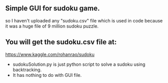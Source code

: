 ## Simple GUI for sudoku game.

so I haven't uploaded any "sudoku.csv" file which is used in code because
it was a huge file of 9 million sudoku puzzle.

## You will get the sudoku.csv file at:
https://www.kaggle.com/rohanrao/sudoku

* sudokuSolution.py is just python script to solve a sudoku using backtracking.
* It has nothing to do with GUI file.
